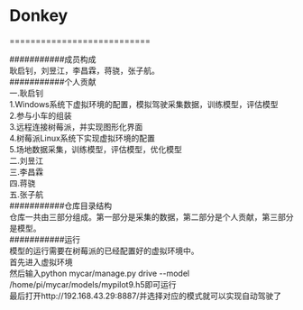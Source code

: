 # Donkey 
===========================

###########成员构成  
耿启钊，刘昱江，李昌霖，蒋骁，张子航。  
###########个人贡献  
一.耿启钊  
		1.Windows系统下虚拟环境的配置，模拟驾驶采集数据，训练模型，评估模型  
		2.参与小车的组装  
		3.远程连接树莓派，并实现图形化界面  
		4.树莓派Linux系统下实现虚拟环境的配置  
		5.场地数据采集，训练模型，评估模型，优化模型  
二.刘昱江  
三.李昌霖  
四.蒋骁  
五.张子航    
###########仓库目录结构  
仓库一共由三部分组成。第一部分是采集的数据，第二部分是个人贡献，第三部分是模型。  
###########运行  
模型的运行需要在树莓派的已经配置好的虚拟环境中。  
首先进入虚拟环境  
然后输入python mycar/manage.py drive --model /home/pi/mycar/models/mypilot9.h5即可运行  
最后打开http://192.168.43.29:8887/并选择对应的模式就可以实现自动驾驶了
